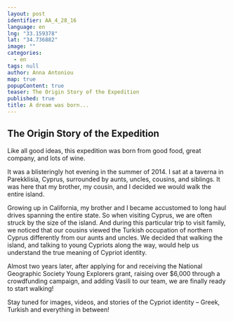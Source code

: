 ```yaml
---
layout: post
identifier: AA_4_28_16
language: en
lng: "33.159378"
lat: "34.736882"
image: ""
categories: 
  - en
tags: null
author: Anna Antoniou
map: true
popupContent: true
teaser: The Origin Story of the Expedition
published: true
title: A dream was born...
---
```

## The Origin Story of the Expedition

Like all good ideas, this expedition was born from good food, great company, and lots of wine.  

It was a blisteringly hot evening in the summer of 2014. I sat at a taverna in Parekklisia, Cyprus, surrounded by aunts, uncles, cousins, and siblings. It was here that my brother, my cousin, and I decided we would walk the entire island. 

Growing up in California, my brother and I became accustomed to long haul drives spanning the entire state.  So when visiting Cyprus, we are often struck by the size of the island. And during this particular trip to visit family, we noticed that our cousins viewed the Turkish occupation of northern Cyprus differently from our aunts and uncles. We decided that walking the island, and talking to young Cypriots along the way, would help us understand the true meaning of Cypriot identity.  

Almost two years later, after applying for and receiving the National Geographic Society Young Explorers grant, raising over $6,000 through a crowdfunding campaign, and adding Vasili to our team, we are finally ready to start walking!

Stay tuned for images, videos, and stories of the Cypriot identity – Greek, Turkish and everything in between!



